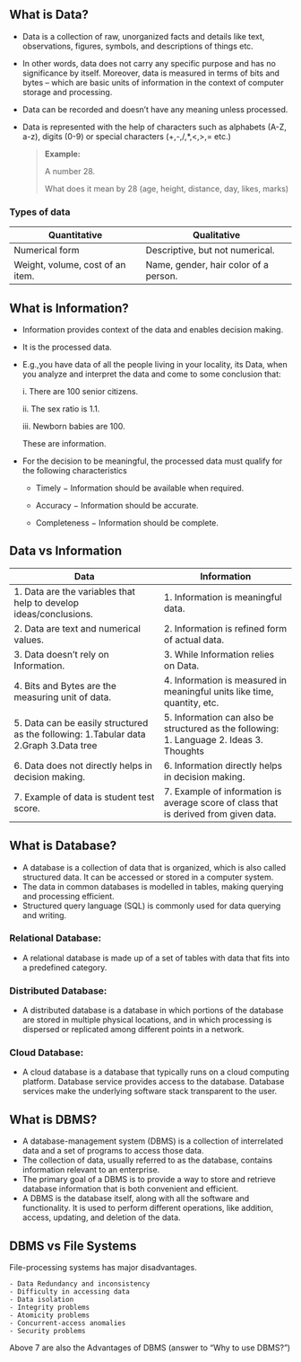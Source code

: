## What is Data?

- Data is a collection of raw, unorganized facts and details like text, observations, figures, symbols,
  and descriptions of things etc.
- In other words, data does not carry any specific purpose and has no significance by itself.
  Moreover, data is measured in terms of bits and bytes – which are basic units of information in the
  context of computer storage and processing.
- Data can be recorded and doesn’t have any meaning unless processed.
- Data is represented with the help of characters such as alphabets (A-Z, a-z), digits (0-9) or special characters (+,-,/,\*,<,>,= etc.)

  > **Example:**
  >
  > A number 28.
  >
  > What does it mean by 28 (age, height, distance, day, likes, marks)

### Types of data

| Quantitative                     | Qualitative                           |
| -------------------------------- | ------------------------------------- |
| Numerical form                   | Descriptive, but not numerical.       |
| Weight, volume, cost of an item. | Name, gender, hair color of a person. |

## What is Information?

- Information provides context of the data and enables decision making.
- It is the processed data.
- E.g.,you have data of all the people living in your locality, its Data, when you analyze and interpret
  the data and come to some conclusion that:

  i. There are 100 senior citizens.

  ii. The sex ratio is 1.1.

  iii. Newborn babies are 100.

  These are information.

- For the decision to be meaningful, the processed data must qualify for the following characteristics

  - Timely − Information should be available when required.

  - Accuracy − Information should be accurate.

  - Completeness − Information should be complete.

## Data vs Information

| Data                                                                                  | Information                                                                              |
| ------------------------------------------------------------------------------------- | ---------------------------------------------------------------------------------------- |
| 1. Data are the variables that help to develop ideas/conclusions.                     | 1. Information is meaningful data.                                                       |
| 2. Data are text and numerical values.                                                | 2. Information is refined form of actual data.                                           |
| 3. Data doesn’t rely on Information.                                                  | 3. While Information relies on Data.                                                     |
| 4. Bits and Bytes are the measuring unit of data.                                     | 4. Information is measured in meaningful units like time, quantity, etc.                 |
| 5. Data can be easily structured as the following: 1.Tabular data 2.Graph 3.Data tree | 5. Information can also be structured as the following: 1. Language 2. Ideas 3. Thoughts |
| 6. Data does not directly helps in decision making.                                   | 6. Information directly helps in decision making.                                        |
| 7. Example of data is student test score.                                             | 7. Example of information is average score of class that is derived from given data.     |

## What is Database?

- A database is a collection of data that is organized, which is also called structured data. It can be accessed or stored in a computer system.
- The data in common databases is modelled in tables, making querying and processing efficient.
- Structured query language (SQL) is commonly used for data querying and writing.

### Relational Database:

- A relational database is made up of a set of tables with data that fits into a predefined category.

### Distributed Database:

- A distributed database is a database in which portions of the database are stored in multiple physical locations, and in which processing is dispersed or replicated among different points in a network.

### Cloud Database:

- A cloud database is a database that typically runs on a cloud computing platform. Database service provides access to the database. Database services make the underlying software stack transparent to the user.

## What is DBMS?

- A database-management system (DBMS) is a collection of interrelated data and a set of programs to access those data.
- The collection of data, usually referred to as the database, contains information relevant to an enterprise.
- The primary goal of a DBMS is to provide a way to store and retrieve database information that is both convenient and efficient.
- A DBMS is the database itself, along with all the software and functionality. It is used to perform different operations, like addition, access, updating, and deletion of the data.

## DBMS vs File Systems

File-processing systems has major disadvantages.

    - Data Redundancy and inconsistency
    - Difficulty in accessing data
    - Data isolation
    - Integrity problems
    - Atomicity problems
    - Concurrent-access anomalies
    - Security problems

Above 7 are also the Advantages of DBMS (answer to “Why to use DBMS?”)
